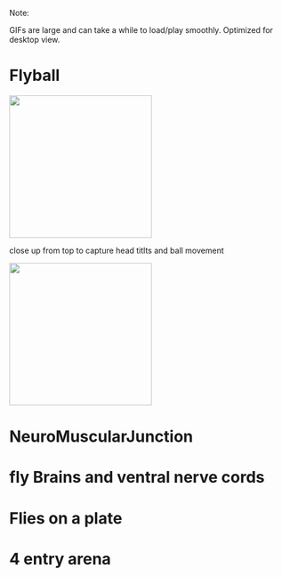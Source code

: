 Note: 

GIFs are large and can take a while to load/play smoothly. 
Optimized for desktop view.

# Flyball
<img src="https://github.com/invisilico/interesting_experiments/blob/main/Images/fromup.GIF" height="256" width="256">

close up from top to capture head titlts and ball movement

<img src="https://github.com/invisilico/interesting_experiments/blob/main/Images/fromup.GIF" height="256" width="256">

# NeuroMuscularJunction

# fly Brains and ventral nerve cords

# Flies on a plate

# 4 entry arena

